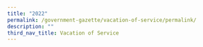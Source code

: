 ```yaml
---
title: "2022"
permalink: /government-gazette/vacation-of-service/permalink/
description: ""
third_nav_title: Vacation of Service
---
```

